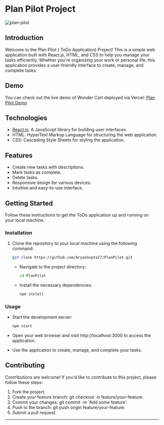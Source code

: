 # Plan Pilot Project

![plan-pilot](https://github.com/AryanGupta27/PlanPilot/assets/76638534/dff9efa3-affc-4171-b553-431106594023
)

## Introduction

Welcome to the Plan Pilot ( ToDo Application) Project! This is a simple web application built with React.js, HTML, and CSS to help you manage your tasks efficiently. Whether you're organizing your work or personal life, this application provides a user-friendly interface to create, manage, and complete tasks.

## Demo

You can check out the live demo of Wonder Cart deployed via Vercel: [Plan Pilot Demo](https://planpilot.vercel.app/)

## Technologies

- [React.js](https://reactjs.org/): A JavaScript library for building user interfaces.
- HTML: HyperText Markup Language for structuring the web application.
- CSS: Cascading Style Sheets for styling the application.

  
## Features

- Create new tasks with descriptions.
- Mark tasks as complete.
- Delete tasks.
- Responsive design for various devices.
- Intuitive and easy-to-use interface.



## Getting Started

Follow these instructions to get the ToDo application up and running on your local machine.

### Installation

1. Clone the repository to your local machine using the following command:

   ```bash
   git clone https://github.com/AryanGupta27/PlanPilot.git
   ```
     - Navigate to the project directory:
        ```bash
        cd PlanPilot
        ```
    - Install the necessary dependencies:
        ```bash
        npm install
        ```
        
### Usage
  - Start the development server:
    ```bash
    npm start
    ```
  - Open your web browser and visit http://localhost:3000 to access the application.

  - Use the application to create, manage, and complete your tasks.

## Contributing
Contributions are welcome! If you'd like to contribute to this project, please follow these steps:

1) Fork the project.
2) Create your feature branch: git checkout -b feature/your-feature.
3) Commit your changes: git commit -m 'Add some feature'.
4) Push to the branch: git push origin feature/your-feature.
5) Submit a pull request.
--------------------------------------------------------------------------------------------------------------------------------------------------------------------

    
